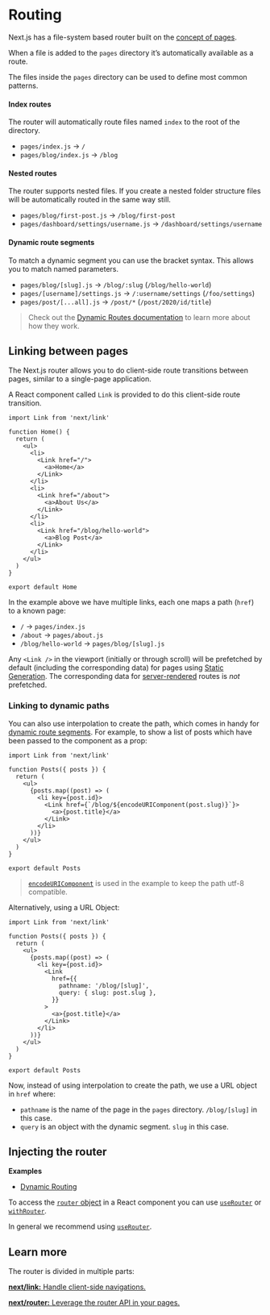 Routing
=======

Next.js has a file-system based router built on the [concept of pages](/docs/basic-features/pages.md).

When a file is added to the `pages` directory it’s automatically available as a route.

The files inside the `pages` directory can be used to define most common patterns.

#### Index routes

The router will automatically route files named `index` to the root of the directory.

-   `pages/index.js` → `/`
-   `pages/blog/index.js` → `/blog`

#### Nested routes

The router supports nested files. If you create a nested folder structure files will be automatically routed in the same way still.

-   `pages/blog/first-post.js` → `/blog/first-post`
-   `pages/dashboard/settings/username.js` → `/dashboard/settings/username`

#### Dynamic route segments

To match a dynamic segment you can use the bracket syntax. This allows you to match named parameters.

-   `pages/blog/[slug].js` → `/blog/:slug` (`/blog/hello-world`)
-   `pages/[username]/settings.js` → `/:username/settings` (`/foo/settings`)
-   `pages/post/[...all].js` → `/post/*` (`/post/2020/id/title`)

> Check out the [Dynamic Routes documentation](/docs/routing/dynamic-routes.md) to learn more about how they work.

Linking between pages
---------------------

The Next.js router allows you to do client-side route transitions between pages, similar to a single-page application.

A React component called `Link` is provided to do this client-side route transition.

    import Link from 'next/link'

    function Home() {
      return (
        <ul>
          <li>
            <Link href="/">
              <a>Home</a>
            </Link>
          </li>
          <li>
            <Link href="/about">
              <a>About Us</a>
            </Link>
          </li>
          <li>
            <Link href="/blog/hello-world">
              <a>Blog Post</a>
            </Link>
          </li>
        </ul>
      )
    }

    export default Home

In the example above we have multiple links, each one maps a path (`href`) to a known page:

-   `/` → `pages/index.js`
-   `/about` → `pages/about.js`
-   `/blog/hello-world` → `pages/blog/[slug].js`

Any `<Link />` in the viewport (initially or through scroll) will be prefetched by default (including the corresponding data) for pages using [Static Generation](/docs/basic-features/data-fetching.md#getstaticprops-static-generation). The corresponding data for [server-rendered](https://nextjs.org/docs/basic-features/data-fetching#getserversideprops-server-side-rendering) routes is *not* prefetched.

### Linking to dynamic paths

You can also use interpolation to create the path, which comes in handy for [dynamic route segments](#dynamic-route-segments). For example, to show a list of posts which have been passed to the component as a prop:

    import Link from 'next/link'

    function Posts({ posts }) {
      return (
        <ul>
          {posts.map((post) => (
            <li key={post.id}>
              <Link href={`/blog/${encodeURIComponent(post.slug)}`}>
                <a>{post.title}</a>
              </Link>
            </li>
          ))}
        </ul>
      )
    }

    export default Posts

> [`encodeURIComponent`](https://developer.mozilla.org/en-US/docs/Web/JavaScript/Reference/Global_Objects/encodeURIComponent) is used in the example to keep the path utf-8 compatible.

Alternatively, using a URL Object:

    import Link from 'next/link'

    function Posts({ posts }) {
      return (
        <ul>
          {posts.map((post) => (
            <li key={post.id}>
              <Link
                href={{
                  pathname: '/blog/[slug]',
                  query: { slug: post.slug },
                }}
              >
                <a>{post.title}</a>
              </Link>
            </li>
          ))}
        </ul>
      )
    }

    export default Posts

Now, instead of using interpolation to create the path, we use a URL object in `href` where:

-   `pathname` is the name of the page in the `pages` directory. `/blog/[slug]` in this case.
-   `query` is an object with the dynamic segment. `slug` in this case.

Injecting the router
--------------------

**Examples**

-   [Dynamic Routing](https://github.com/vercel/next.js/tree/canary/examples/dynamic-routing)

To access the [`router` object](/docs/api-reference/next/router.md#router-object) in a React component you can use [`useRouter`](/docs/api-reference/next/router.md#useRouter) or [`withRouter`](/docs/api-reference/next/router.md#withRouter).

In general we recommend using [`useRouter`](/docs/api-reference/next/router.md#useRouter).

Learn more
----------

The router is divided in multiple parts:

[**next/link:** <span class="small">Handle client-side navigations.</span>](/docs/api-reference/next/link.md)

[**next/router:** <span class="small">Leverage the router API in your pages.</span>](/docs/api-reference/next/router.md)
